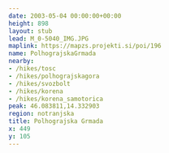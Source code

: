 ```yaml
---
date: 2003-05-04 00:00:00+00:00
height: 898
layout: stub
lead: M_0-5040_IMG.JPG
maplink: https://mapzs.projekti.si/poi/196
name: PolhograjskaGrmada
nearby:
- /hikes/tosc
- /hikes/polhograjskagora
- /hikes/svozbolt
- /hikes/korena
- /hikes/korena_samotorica
peak: 46.083811,14.332903
region: notranjska
title: Polhograjska Grmada
x: 449
y: 105
---
```

